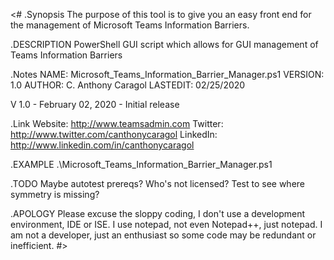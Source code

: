 <# 
.Synopsis 
The purpose of this tool is to give you an easy front end for the management of Microsoft Teams Information Barriers.

.DESCRIPTION 
PowerShell GUI script which allows for GUI management of Teams Information Barriers

.Notes 
NAME:      Microsoft_Teams_Information_Barrier_Manager.ps1
VERSION:   1.0
AUTHOR:    C. Anthony Caragol 
LASTEDIT:  02/25/2020

V 1.0 - February 02, 2020 - Initial release 

.Link 
Website: http://www.teamsadmin.com
Twitter: http://www.twitter.com/canthonycaragol
LinkedIn: http://www.linkedin.com/in/canthonycaragol

.EXAMPLE 
.\Microsoft_Teams_Information_Barrier_Manager.ps1

.TODO
Maybe autotest prereqs?  Who's not licensed?
Test to see where symmetry is missing?

.APOLOGY
Please excuse the sloppy coding, I don't use a development environment, IDE or ISE.  I use notepad, 
not even Notepad++, just notepad.  I am not a developer, just an enthusiast so some code may be redundant or
inefficient.
#>
